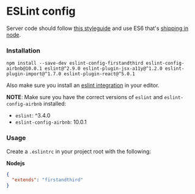 # ESLint config

Server code should follow [this styleguide](https://github.com/airbnb/javascript) and use ES6 that's [shipping in node](https://nodejs.org/en/docs/es6/).

### Installation

`npm install --save-dev eslint-config-firstandthird eslint-config-airbnb@10.0.1 eslint@^2.9.0 eslint-plugin-jsx-a11y@^1.2.0 eslint-plugin-import@^1.7.0 eslint-plugin-react@^5.0.1`

Also make sure you install an [eslint integration](http://eslint.org/docs/user-guide/integrations) in your editor.

**NOTE**: Make sure you have the correct versions of `eslint` and `eslint-config-airbnb` installed:

  - `eslint`: ^3.4.0
  - `eslint-config-airbnb`: 10.0.1

### Usage

Create a `.eslintrc` in your project root with the following:

**Nodejs**
```json
{
  "extends": "firstandthird"
}
```
